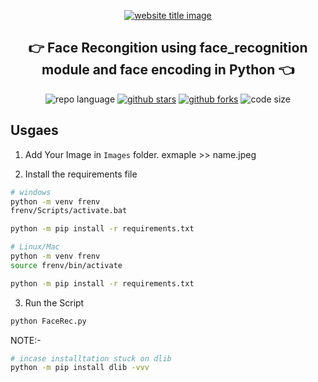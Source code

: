 <p align="center">
  <a href="https://github.com/codePerfectPlus/Face_Recognition_using_encoding"><img src="https://capsule-render.vercel.app/api?type=rect&color=009ACD&height=100&section=header&text=FaceRecognition&fontSize=60%&fontColor=ffffff" alt="website title image"></a>
  <h2 align="center">👉 Face Recongition using face_recognition module and face encoding in Python 👈</h2>
</p>

<p align="center">
<img src="https://img.shields.io/badge/Python-3.8.5-lightgrey?style=for-the-badge" alt="repo language">
<a href="https://github.com/codePerfectPlus/Face_Recognition_using_encoding/stargazers"><img src="https://img.shields.io/github/stars/codePerfectPlus/Face_Recognition_using_encoding?style=for-the-badge" alt="github stars"></a>
<a href="https://github.com/codePerfectPlus/Face_Recognition_using_encoding/network/members"><img src="https://img.shields.io/github/forks/codePerfectPlus/Face_Recognition_using_encoding?style=for-the-badge" alt="github forks"></a>
<img src="https://img.shields.io/github/languages/code-size/codePerfectPlus/Face_Recognition_using_encoding?style=for-the-badge" alt="code size">

## Usgaes

1. Add Your Image in `Images` folder. exmaple >> name.jpeg

2. Install the requirements file

```bash
# windows 
python -m venv frenv
frenv/Scripts/activate.bat

python -m pip install -r requirements.txt

# Linux/Mac
python -m venv frenv
source frenv/bin/activate

python -m pip install -r requirements.txt
```

3. Run the Script

```bash
python FaceRec.py
```

NOTE:-
```bash
# incase installtation stuck on dlib
python -m pip install dlib -vvv 
```
